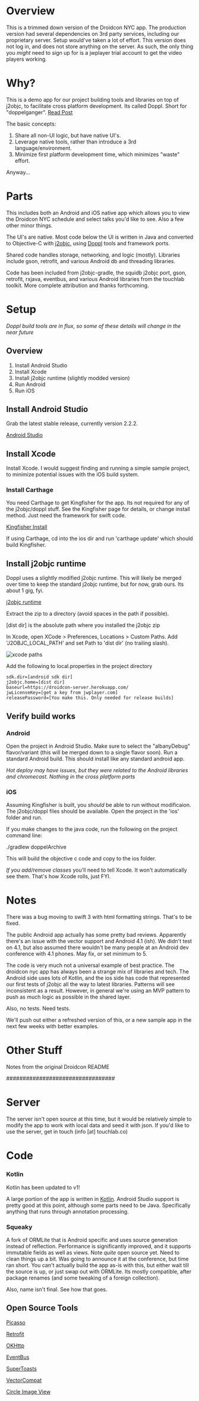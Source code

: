 # Overview

This is a trimmed down version of the Droidcon NYC app. The production version had several dependencies
on 3rd party services, including our proprietary server. Setup would've taken a lot of effort.
This version does not log in, and does not store anything on the server. As such, the only thing
you *might* need to sign up for is a jwplayer trial account to get the video players working.

# Why?

This is a demo app for our project building tools and libraries on top of j2objc, to facilitate
cross platform development. Its called Doppl. Short for "doppelganger". [Read Post](https://medium.com/@kpgalligan/doppl-e075a0fde44c)

The basic concepts:

1. Share all non-UI logic, but have native UI's.
2. Leverage native tools, rather than introduce a 3rd language/environment.
3. Minimize first platform development time, which minimizes "waste" effort.

Anyway...

# Parts

This includes both an Android and iOS native app which allows you to view the Droidcon NYC schedule
and select talks you'd like to see. Also a few other minor things.

The UI's are native. Most code below the UI is written in Java and converted to Objective-C with
[j2objc](http://j2objc.org/), using [Doppl](http://doppl.co/) tools and framework ports.

Shared code handles storage, networking, and logic (mostly). Libraries include gson, retrofit, and
various Android db and threading libraries.

Code has been included from j2objc-gradle, the squidb j2objc port, gson, retrofit, rxjava, eventbus,
and various Android libraries from the touchlab toolkit. More complete attribution and thanks forthcoming.

# Setup

*Doppl build tools are in flux, so some of these details will change in the near future*

## Overview

1. Install Android Studio
2. Install Xcode
3. Install j2objc runtime (slightly modded version)
4. Run Android
5. Run iOS

## Install Android Studio

Grab the latest stable release, currently version 2.2.2.

[Android Studio](https://developer.android.com/studio/index.html)

## Install Xcode

Install Xcode. I would suggest finding and running a simple sample project, to minimize potential issues with the iOS build system.

### Install Carthage

You need Carthage to get Kingfisher for the app. Its not required for any of the j2objc/doppl stuff.
See the Kingfisher page for details, or change install method. Just need the framework for swift code.

[Kingfisher Install](https://github.com/onevcat/Kingfisher/wiki/Installation-Guide)

If using Carthage, cd into the ios dir and run 'carthage update' which should build Kingfisher.

## Install j2objc runtime

Doppl uses a slightly modified j2objc runtime. This will likely be merged over time to keep the standard
j2objc runtime, but for now, grab ours. Its about 1 gig, fyi.

[j2objc runtime](http://dopplmaven.s3-website-us-east-1.amazonaws.com/dist.zip)

Extract the zip to a directory (avoid spaces in the path if possible).

[dist dir] is the absolute path where you installed the j2objc zip

In Xcode, open XCode > Preferences, Locations > Custom Paths. Add 'J2OBJC_LOCAL_PATH' and set Path
to 'dist dir' (no trailing slash).

![xcode paths](https://s3.amazonaws.com/dopplmaven/xcodepath.png)

Add the following to local.properties in the project directory

```
sdk.dir=[android sdk dir]
j2objc.home=[dist dir]
baseurl=https://droidcon-server.herokuapp.com/
jwLicenseKey=[get a key from jwplayer.com]
releasePassword=[You make this. Only needed for release builds]
```

## Verify build works

### Android

Open the project in Android Studio. Make sure to select the "albanyDebug" flavor/variant (this will
be merged down to a single flavor soon). Run a standard Android build. This should install like any
standard android app.

*Hot deploy may have issues, but they were related to the Android libraries and chromecast. Nothing
in the cross platform parts*

### iOS

Assuming Kingfisher is built, you *should* be able to run without modificaion. The j2objc/doppl files
should be available. Open the project in the 'ios' folder and run.

If you make changes to the java code, run the following on the project command line:

./gradlew doppelArchive

This will build the objective c code and copy to the ios folder.

*If you add/remove classes* you'll need to tell Xcode. It won't automatically see them. That's how Xcode rolls, just FYI.

# Notes

There was a bug moving to swift 3 with html formatting strings. That's to be fixed.

The public Android app actually has some pretty bad reviews. Apparently there's an issue with the
vector support and Android 4.1 (ish). We didn't test on 4.1, but also assumed there wouldn't be
many people at an Android dev conference with 4.1 phones. May fix, or set minimum to 5.

The code is very much not a universal example of best practice. The droidcon nyc app has always
been a strange mix of libraries and tech. The Android side uses lots of Kotlin, and the ios side
has code that represented our first tests of j2objc all the way to latest libraries. Patterns will
see inconsistent as a result. However, in general we're using an MVP pattern to push as much logic
as possible in the shared layer.

Also, no tests. Need tests.

We'll push out either a refreshed version of this, or a new sample app in the next few weeks with
better examples.

# Other Stuff

Notes from the original Droidcon README

#################################

# Server

The server isn't open source at this time, but it would be relatively simple to modify the app to
work with local data and seed it with json.  If you'd like to use the server, get in touch (info [at] touchlab.co)

# Code

### Kotlin

Kotlin has been updated to v1!

A large portion of the app is written in [Kotlin](http://kotlinlang.org/).  Android Studio support is pretty good at this point,
although some parts need to be Java.  Specifically anything that runs through annotation processing.

### Squeaky

A fork of ORMLite that is Android specific and uses source generation instead of reflection.  Performance
is significantly improved, and it supports immutable fields as well as views.  Note *quite* open source
yet.  Need to clean things up a bit.  Was going to announce it at the conference, but time ran short.  You can't actually build the app as-is with this, but either wait till the source is up, or just swap out with ORMLite.  Its mostly compatible, after package renames (and some tweaking of a foreign collection).

Also, name isn't final.  See how that goes.

## Open Source Tools

[Picasso](http://square.github.io/picasso/)

[Retrofit](http://square.github.io/retrofit/)

[OKHttp](http://square.github.io/okhttp/)

[EventBus](https://github.com/greenrobot/EventBus)

[SuperToasts](https://github.com/JohnPersano/SuperToasts)

[VectorCompat](https://github.com/wnafee/vector-compat)

[Circle Image View](https://github.com/hdodenhof/CircleImageView)
